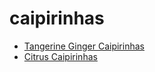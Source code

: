 # caipirinhas

 * [Tangerine Ginger Caipirinhas](../../index/t/tangerine-ginger-caipirinhas-238279.json)
 * [Citrus Caipirinhas](../../index/c/citrus-caipirinhas.json)
